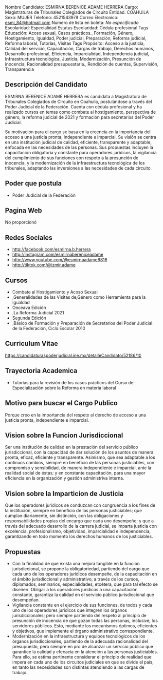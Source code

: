 Nombre Candidato: ESMIRNA BERENICE ADAME HERRERA
Cargo: Magistraturas de Tribunales Colegiados de Circuito
Entidad: COAHUILA
Sexo: MUJER
Telefono: 4521543978
Correo Electronico: esmi_84@hotmail.com
Numero de lista en boleta: *No especificado*
Escolaridad: Especialidad
Estatus Escolaridad: Cédula profesional
Tags Educación: Acoso sexual, Casos prácticos., Formación, Género, Hostigamiento, Igualdad, Poder judicial, Preparación, Reforma judicial, Reforma laboral, Tutorías, Visitas
Tags Propósito: Acceso a la justicia, Calidad del servicio, Capacitación, Cargas de trabajo, Derechos humanos, Desarrollo profesional, Eficiencia, Imparcialidad, Independencia judicial, Infraestructura tecnológica, Justicia, Modernización, Presunción de inocencia, Racionalidad presupuestaria., Rendición de cuentas, Supervisión, Transparencia


## Descripción del Candidato 

ESMIRNA BERENICE ADAMÉ HERRERA es candidata a Magistratura de Tribunales Colegiados de Circuito en Coahuila, postulándose a través del Poder Judicial de la Federación. Cuenta con cédula profesional y ha realizado cursos en temas como combate al hostigamiento, perspectiva de género, la reforma judicial de 2021 y formación para secretarios del Poder Judicial. 

Su motivación para el cargo se basa en la creencia en la importancia del acceso a una justicia pronta, independiente e imparcial.  Su visión se centra en una institución judicial de calidad, eficiente, transparente y adaptable, enfocada en las necesidades de las personas. Sus propuestas incluyen la capacitación obligatoria y constante para operadores jurídicos, la vigilancia del cumplimiento de sus funciones con respeto a la presunción de inocencia, y la modernización de la infraestructura tecnológica de los tribunales, adaptando las inversiones a las necesidades de cada circuito.


## Poder que postula

- Poder Judicial de la Federación


## Pagina Web

No proporcionó


## Redes Sociales

- http://facebook.com/esmirna.b.herrera
- http://instagram.com/esmirnabereniceadame
- http://www.youtube.com/@esmirnaadame8816
- http://tiktok.com/@izmir.adame


## Cursos

- Combate al Hostigamiento y Acoso Sexual
- ,Generalidades de las Visitas de,Género como Herramienta para la Igualdad
- Onceava Edición
- ,La Reforma Judicial 2021
- Segunda Edición
- ,Básico de Formación y Preparación de Secretarios del Poder Judicial de la Federación, Ciclo Escolar 2010


## Curriculum Vitae

https://candidaturaspoderjudicial.ine.mx/detalleCandidato/52186/10


## Trayectoria Academica

- Tutorías para la revisión de los casos prácticos del Curso de Especialización sobre la Reforma en materia laboral


## Motivo para buscar el Cargo Publico

Porque creo en la importancia del respeto al derecho de acceso a una justicia pronta, independiente e imparcial.


## Vision sobre la Funcion Jurisdiccional

Ser una institución de calidad en la prestación del servicio público jurisdiccional, con la capacidad de dar solución de los asuntos de manera pronta, eficaz, eficiente y transparente. Asimismo, que sea adaptable a los continuos cambios, siempre en beneficio de las personas justiciables, con compromiso y sensibilidad, de manera independiente e imparcial, ante la realidad social de éstas; y en constante capacitación, para una mayor eficiencia en la organización y gestión administriva interna.


## Vision sobre la Imparticion de Justicia

Que los operadores jurídicos se conduzcan con congruencia a los fines de la institución, siempre en beneficio de las personas justiciables; que cumplan diariamente, sin distinción, con las obligaciones y responsabilidades propias del encargo que cada uno desempeñe; y que a través del adecuado desarrollo de la carrera judicial, se imparta justicia con excelencia, profesionalismo, objetividad, imparcialidad e independencia, garantizando en todo momento los derechos humanos de los justiciables.


## Propuestas

- Con la finalidad de que exista una mejora tangible en la función jurisdiccional, se propone la obligatoriedad, partiendo del cargo que cada uno de los operadores jurídicos desempeñe, de la capacitación en el ámbito jurisdiccional y administrativo; a través de los cursos, diplomados, seminarios, especialidades, etcétera, que para tal efecto se diseñen. Obligar a los operadores jurídicos a una capacitación constante, garantiza la calidad en el servicio público jurisdiccional que desempeñan.
- Vigilancia constante en el ejercicio de sus funciones, de todos y cada uno de los operadores jurídicos que integren los órganos jurisdiccionales; pero siempre partiendo del respeto al principio de presunción de inocencia de que gozan todas las personas, inclusive, los servidores públicos. Esto, mediante los mecanismos óptimos, eficientes y objetivos, que implemente el órgano administrativo correspondiente.
- Modernización en la infraestructura y equipos tecnológicos de los órganos jurisdiccionales, partiendo de la adecuada racionalidad del presupuesto, pero siempre en pro de alcanzar un servicio público que garantice la calidad y efecacia en la atención a las personas justiciables. Para ello, se estima pertinente considerar el principio de realidad que impera en cada uno de los circuitos judiciales en que se divide el país, en tanto las necesidades son distintas atendiendo a las cargas de trabajo.


